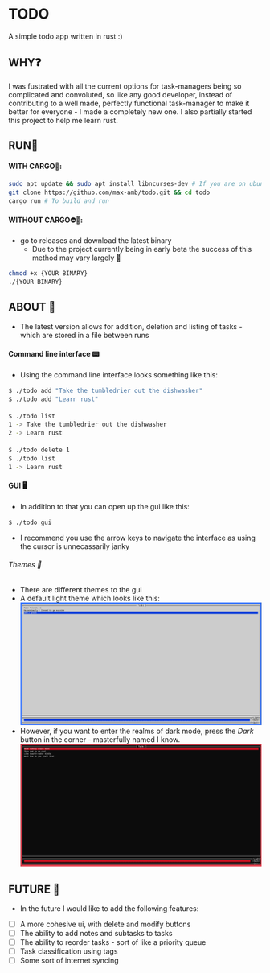 # TODO 
A simple todo app written in rust :)

## WHY❓
I was fustrated with all the current options for task-managers being so complicated and convoluted, so like any good developer, instead of contributing to a well made, perfectly functional task-manager to make it better for everyone - I made a completely new one. I also partially started this project to help me learn rust.

## RUN🏃
#### WITH CARGO🚚:
```bash
sudo apt update && sudo apt install libncurses-dev # If you are on ubuntu/debian 
git clone https://github.com/max-amb/todo.git && cd todo 
cargo run # To build and run 
```
#### WITHOUT CARGO⛔🚚:
- go to releases and download the latest binary
    - Due to the project currently being in early beta the success of this method may vary largely 😬
```bash
chmod +x {YOUR BINARY}
./{YOUR BINARY}
```

## ABOUT 🧐
* The latest version allows for addition, deletion and listing of tasks - which are stored in a file between runs
#### Command line interface 📟
* Using the command line interface looks something like this:
```bash
$ ./todo add "Take the tumbledrier out the dishwasher"
$ ./todo add "Learn rust"

$ ./todo list
1 -> Take the tumbledrier out the dishwasher
2 -> Learn rust

$ ./todo delete 1
$ ./todo list
1 -> Learn rust
```
#### GUI 🖥️
* In addition to that you can open up the gui like this:
```bash
$ ./todo gui
```
* I recommend you use the arrow keys to navigate the interface as using the cursor is unnecassarily janky
###### Themes 🎨
* There are different themes to the gui 
* A default light theme which looks like this:
![light mode image](./assets/light_mode.png)
* However, if you want to enter the realms of dark mode, press the *Dark* button in the corner - masterfully named I know. 
![dark mode image](./assets/dark_mode.png) 

## FUTURE 🔮
* In the future I would like to add the following features:

- [ ] A more cohesive ui, with delete and modify buttons
- [ ] The ability to add notes and subtasks to tasks
- [ ] The ability to reorder tasks - sort of like a priority queue
- [ ] Task classification using tags
- [ ] Some sort of internet syncing